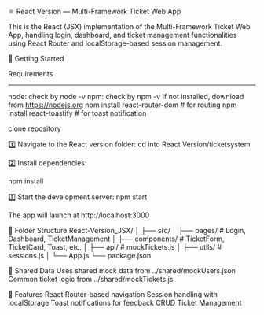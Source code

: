 ⚛️ React Version — Multi-Framework Ticket Web App

This is the React (JSX) implementation of the Multi-Framework Ticket Web App, handling login, dashboard, and ticket management functionalities using React Router and localStorage-based session management.

🚀 Getting Started

Requirements
____________
node: check by node -v 
npm: check by npm -v
If not installed, download from https://nodejs.org
npm install react-router-dom # for routing
npm install react-toastify # for toast notification

clone repository

1️⃣ Navigate to the React version folder:
cd into React Version/ticketsystem

2️⃣ Install dependencies:

npm install

3️⃣ Start the development server:
npm start

The app will launch at http://localhost:3000

🧩 Folder Structure
React-Version_JSX/
│
├── src/
│   ├── pages/           # Login, Dashboard, TicketManagement
│   ├── components/      # TicketForm, TicketCard, Toast, etc.
│   ├── api/             # mockTickets.js
│   ├── utils/           # sessions.js
│   └── App.js
└── package.json

🧠 Shared Data
Uses shared mock data from ../shared/mockUsers.json
Common ticket logic from ../shared/mockTickets.js

🧰 Features
React Router-based navigation
Session handling with localStorage
Toast notifications for feedback
CRUD Ticket Management
